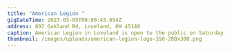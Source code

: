 ```yaml
---
title: "American Legion "
gigDateTime: 2023-03-05T00:00:43.654Z
address: 897 Oakland Rd, Loveland, OH 45140
caption: American Legion in Loveland is open to the public on Saturday, March 4th!
thumbnail: /images/uploads/american-legion-logo-350-288x300.png
---
```

